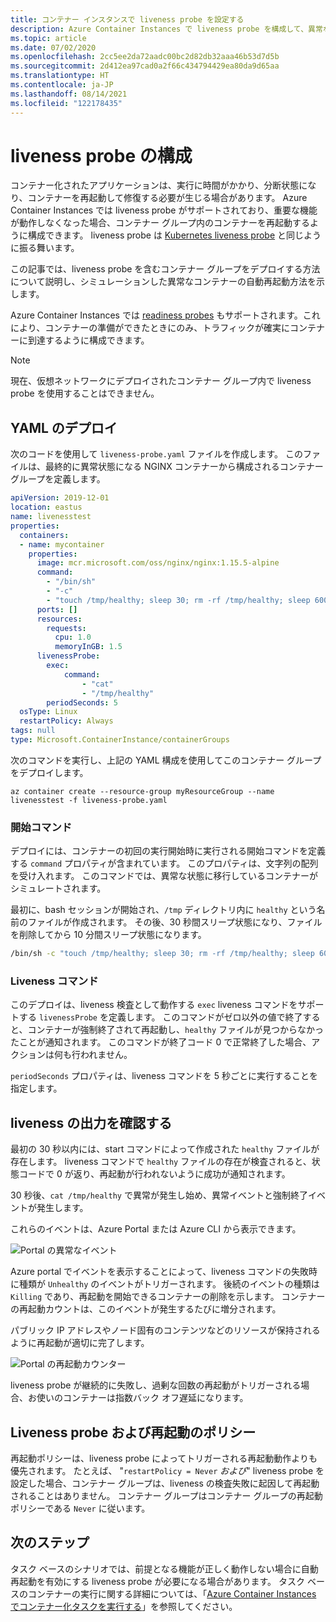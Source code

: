 ```yaml
---
title: コンテナー インスタンスで liveness probe を設定する
description: Azure Container Instances で liveness probe を構成して、異常なコンテナーを再起動する方法について説明します
ms.topic: article
ms.date: 07/02/2020
ms.openlocfilehash: 2cc5ee2da72aadc00bc2d82db32aaa46b53d7d5b
ms.sourcegitcommit: 2d412ea97cad0a2f66c434794429ea80da9d65aa
ms.translationtype: HT
ms.contentlocale: ja-JP
ms.lasthandoff: 08/14/2021
ms.locfileid: "122178435"
---
```

# <a name="configure-liveness-probes"></a>liveness probe の構成

コンテナー化されたアプリケーションは、実行に時間がかかり、分断状態になり、コンテナーを再起動して修復する必要が生じる場合があります。 Azure Container Instances では liveness probe がサポートされており、重要な機能が動作しなくなった場合、コンテナー グループ内のコンテナーを再起動するように構成できます。 liveness probe は [Kubernetes liveness probe](https://kubernetes.io/docs/tasks/configure-pod-container/configure-liveness-readiness-startup-probes/) と同じように振る舞います。

この記事では、liveness probe を含むコンテナー グループをデプロイする方法について説明し、シミュレーションした異常なコンテナーの自動再起動方法を示します。

Azure Container Instances では [readiness probes](container-instances-readiness-probe.md) もサポートされます。これにより、コンテナーの準備ができたときにのみ、トラフィックが確実にコンテナーに到達するように構成できます。

> [!NOTE]
> 現在、仮想ネットワークにデプロイされたコンテナー グループ内で liveness probe を使用することはできません。

## <a name="yaml-deployment"></a>YAML のデプロイ

次のコードを使用して `liveness-probe.yaml` ファイルを作成します。 このファイルは、最終的に異常状態になる NGINX コンテナーから構成されるコンテナー グループを定義します。

```yaml
apiVersion: 2019-12-01
location: eastus
name: livenesstest
properties:
  containers:
  - name: mycontainer
    properties:
      image: mcr.microsoft.com/oss/nginx/nginx:1.15.5-alpine
      command:
        - "/bin/sh"
        - "-c"
        - "touch /tmp/healthy; sleep 30; rm -rf /tmp/healthy; sleep 600"
      ports: []
      resources:
        requests:
          cpu: 1.0
          memoryInGB: 1.5
      livenessProbe:
        exec:
            command:
                - "cat"
                - "/tmp/healthy"
        periodSeconds: 5
  osType: Linux
  restartPolicy: Always
tags: null
type: Microsoft.ContainerInstance/containerGroups
```

次のコマンドを実行し、上記の YAML 構成を使用してこのコンテナー グループをデプロイします。

```azurecli-interactive
az container create --resource-group myResourceGroup --name livenesstest -f liveness-probe.yaml
```

### <a name="start-command"></a>開始コマンド

デプロイには、コンテナーの初回の実行開始時に実行される開始コマンドを定義する `command` プロパティが含まれています。 このプロパティは、文字列の配列を受け入れます。 このコマンドでは、異常な状態に移行しているコンテナーがシミュレートされます。

最初に、bash セッションが開始され、`/tmp` ディレクトリ内に `healthy` という名前のファイルが作成されます。 その後、30 秒間スリープ状態になり、ファイルを削除してから 10 分間スリープ状態になります。

```bash
/bin/sh -c "touch /tmp/healthy; sleep 30; rm -rf /tmp/healthy; sleep 600"
```

### <a name="liveness-command"></a>Liveness コマンド

このデプロイは、liveness 検査として動作する `exec` liveness コマンドをサポートする `livenessProbe` を定義します。 このコマンドがゼロ以外の値で終了すると、コンテナーが強制終了されて再起動し、`healthy` ファイルが見つからなかったことが通知されます。 このコマンドが終了コード 0 で正常終了した場合、アクションは何も行われません。

`periodSeconds` プロパティは、liveness コマンドを 5 秒ごとに実行することを指定します。

## <a name="verify-liveness-output"></a>liveness の出力を確認する

最初の 30 秒以内には、start コマンドによって作成された `healthy` ファイルが存在します。 liveness コマンドで `healthy` ファイルの存在が検査されると、状態コードで 0 が返り、再起動が行われないように成功が通知されます。

30 秒後、`cat /tmp/healthy` で異常が発生し始め、異常イベントと強制終了イベントが発生します。

これらのイベントは、Azure Portal または Azure CLI から表示できます。

![Portal の異常なイベント][portal-unhealthy]

Azure portal でイベントを表示することによって、liveness コマンドの失敗時に種類が `Unhealthy` のイベントがトリガーされます。 後続のイベントの種類は `Killing` であり、再起動を開始できるコンテナーの削除を示します。 コンテナーの再起動カウントは、このイベントが発生するたびに増分されます。

パブリック IP アドレスやノード固有のコンテンツなどのリソースが保持されるように再起動が適切に完了します。

![Portal の再起動カウンター][portal-restart]

liveness probe が継続的に失敗し、過剰な回数の再起動がトリガーされる場合、お使いのコンテナーは指数バック オフ遅延になります。

## <a name="liveness-probes-and-restart-policies"></a>Liveness probe および再起動のポリシー

再起動ポリシーは、liveness probe によってトリガーされる再起動動作よりも優先されます。 たとえば、 "`restartPolicy = Never` *および*" liveness probe を設定した場合、コンテナー グループは、liveness の検査失敗に起因して再起動されることはありません。 コンテナー グループはコンテナー グループの再起動ポリシーである `Never` に従います。

## <a name="next-steps"></a>次のステップ

タスク ベースのシナリオでは、前提となる機能が正しく動作しない場合に自動再起動を有効にする liveness probe が必要になる場合があります。 タスク ベースのコンテナーの実行に関する詳細については、「[Azure Container Instances でコンテナー化タスクを実行する](container-instances-restart-policy.md)」を参照してください。

<!-- IMAGES -->
[portal-unhealthy]: ./media/container-instances-liveness-probe/unhealthy-killing.png
[portal-restart]: ./media/container-instances-liveness-probe/portal-restart.png
